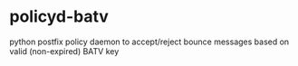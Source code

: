 policyd-batv
============

python postfix policy daemon to accept/reject bounce messages based on valid (non-expired) BATV key
